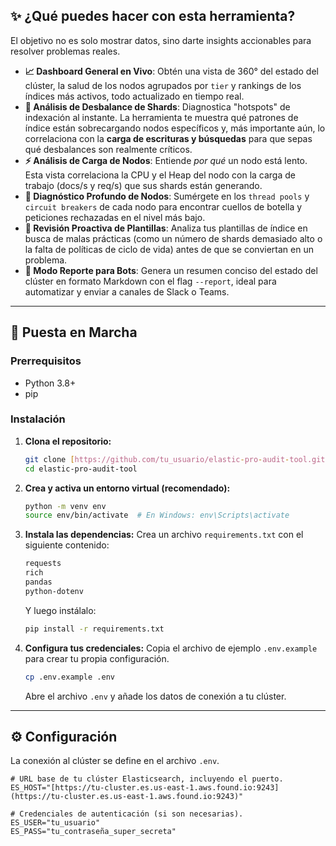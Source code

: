 ## ✨ ¿Qué puedes hacer con esta herramienta?

El objetivo no es solo mostrar datos, sino darte insights accionables para resolver problemas reales.

* **📈 Dashboard General en Vivo**: Obtén una vista de 360° del estado del clúster, la salud de los nodos agrupados por `tier` y rankings de los índices más activos, todo actualizado en tiempo real.
* **🔀 Análisis de Desbalance de Shards**: Diagnostica "hotspots" de indexación al instante. La herramienta te muestra qué patrones de índice están sobrecargando nodos específicos y, más importante aún, lo correlaciona con la **carga de escrituras y búsquedas** para que sepas qué desbalances son realmente críticos.
* **⚡ Análisis de Carga de Nodos**: Entiende *por qué* un nodo está lento. Esta vista correlaciona la CPU y el Heap del nodo con la carga de trabajo (docs/s y req/s) que sus shards están generando.
* **🔬 Diagnóstico Profundo de Nodos**: Sumérgete en los `thread pools` y `circuit breakers` de cada nodo para encontrar cuellos de botella y peticiones rechazadas en el nivel más bajo.
* **📝 Revisión Proactiva de Plantillas**: Analiza tus plantillas de índice en busca de malas prácticas (como un número de shards demasiado alto o la falta de políticas de ciclo de vida) antes de que se conviertan en un problema.
* **🤖 Modo Reporte para Bots**: Genera un resumen conciso del estado del clúster en formato Markdown con el flag `--report`, ideal para automatizar y enviar a canales de Slack o Teams.

---

## 🚀 Puesta en Marcha

### Prerrequisitos
* Python 3.8+
* pip

### Instalación

1.  **Clona el repositorio:**
    ```bash
    git clone [https://github.com/tu_usuario/elastic-pro-audit-tool.git](https://github.com/tu_usuario/elastic-pro-audit-tool.git)
    cd elastic-pro-audit-tool
    ```

2.  **Crea y activa un entorno virtual (recomendado):**
    ```bash
    python -m venv env
    source env/bin/activate  # En Windows: env\Scripts\activate
    ```

3.  **Instala las dependencias:**
    Crea un archivo `requirements.txt` con el siguiente contenido:
    ```txt
    requests
    rich
    pandas
    python-dotenv
    ```
    Y luego instálalo:
    ```bash
    pip install -r requirements.txt
    ```

4.  **Configura tus credenciales:**
    Copia el archivo de ejemplo `.env.example` para crear tu propia configuración.
    ```bash
    cp .env.example .env
    ```
    Abre el archivo `.env` y añade los datos de conexión a tu clúster.

---

## ⚙️ Configuración

La conexión al clúster se define en el archivo `.env`.

```env
# URL base de tu clúster Elasticsearch, incluyendo el puerto.
ES_HOST="[https://tu-cluster.es.us-east-1.aws.found.io:9243](https://tu-cluster.es.us-east-1.aws.found.io:9243)"

# Credenciales de autenticación (si son necesarias).
ES_USER="tu_usuario"
ES_PASS="tu_contraseña_super_secreta"
